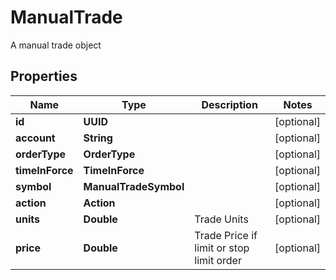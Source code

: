 

# ManualTrade

A manual trade object

## Properties

| Name | Type | Description | Notes |
|------------ | ------------- | ------------- | -------------|
|**id** | **UUID** |  |  [optional] |
|**account** | **String** |  |  [optional] |
|**orderType** | **OrderType** |  |  [optional] |
|**timeInForce** | **TimeInForce** |  |  [optional] |
|**symbol** | **ManualTradeSymbol** |  |  [optional] |
|**action** | **Action** |  |  [optional] |
|**units** | **Double** | Trade Units |  [optional] |
|**price** | **Double** | Trade Price if limit or stop limit order |  [optional] |



